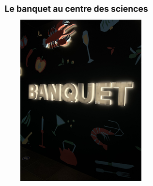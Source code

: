 # Le banquet au centre des sciences
<p align="center">
  <img src="/centre_des_sciences/medias/logo_banquet_sombre_01.jpg" width="400">
</p>

